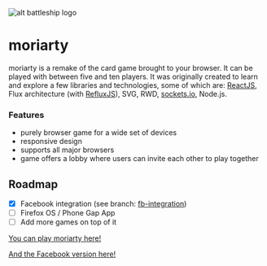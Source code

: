 ![alt battleship logo](https://github.com/Janekk/Janekk.github.io/blob/master/assets/posts/moriarty_banner.png)

moriarty
===========

moriarty is a remake of the card game brought to your browser. It can be played with between five and ten players. It was originally created to learn and explore a few libraries and technologies, some of which are: [ReactJS](https://github.com/facebook/react), Flux architecture (with [RefluxJS](https://github.com/spoike/refluxjs)), SVG, RWD, [sockets.io](https://github.com/Automattic/socket.io), Node.js.

### Features ###
- purely browser game for a wide set of devices
- responsive design
- supports all major browsers
- game offers a lobby where users can invite each other to play together

## Roadmap ##
- [x] Facebook integration (see branch: [fb-integration](../../tree/fb-integration))
- [ ] Firefox OS / Phone Gap App
- [ ] Add more games on top of it

[You can play moriarty here!](http://moriarty.mobi/)

[And the Facebook version here!](https://apps.facebook.com/moriartyboardgame/)
